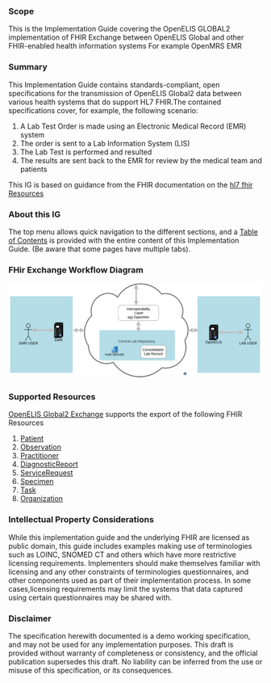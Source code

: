 ### Scope <a name="scope"> </a>
This is the Implementation Guide covering the OpenELIS GLOBAL2 implementation of FHIR Exchange between OpenELIS Global and other FHIR-enabled health information systems For example OpenMRS EMR

### Summary <a name="summary"> </a>
 This Implementation Guide contains standards-compliant, open specifications for the transmission of OpenELIS Global2 data between various health systems that  do support HL7 FHIR.The contained specifications cover, for example, the following scenario:
<ol>
    <li>A Lab Test Order is made using an Electronic Medical Record (EMR) system</li>
    <li>The order is sent to a Lab Information System (LIS)</li>
    <li>The Lab Test is performed and resulted</li>
    <li>The results are sent back to the EMR for review by the medical team and patients</li>
</ol>

 This IG is based on guidance from the FHIR documentation on the <a href="https://www.hl7.org/fhir/resourcelist.html">hl7 fhir Resources</a>

### About this IG
 The top menu allows quick navigation to the different sections, and a <a href="toc.html">Table of Contents</a> is provided with the entire content of this Implementation Guide. (Be aware that some pages have multiple tabs).
### FHir Exchange Workflow Diagram
![workflow](assets/images/exchange_workflow.png)
### Supported Resources

[OpenELIS Global2 Exchange](https://github.com/I-TECH-UW/dataexport/tree/4e7785d077a7f319c4b192d7465317b2da3ada2e) supports the export of the following FHIR Resources
  
  1. [Patient](https://i-tech-uw.github.io/openelis-global2-fhir-ig/StructureDefinition-openelis-patient.html)
  2. [Observation](https://i-tech-uw.github.io/openelis-global2-fhir-ig/StructureDefinition-open-elis-observation.html)
  3. [Practitioner](https://i-tech-uw.github.io/openelis-global2-fhir-ig/StructureDefinition-open-elispractitioner.html)
  4. [DiagnosticReport](https://i-tech-uw.github.io/openelis-global2-fhir-ig/StructureDefinition-openelis-diagnostic-report.html)
  5. [ServiceRequest](https://i-tech-uw.github.io/openelis-global2-fhir-ig/StructureDefinition-openelis-service-request.html)
  6. [Specimen](https://i-tech-uw.github.io/openelis-global2-fhir-ig/StructureDefinition-open-elis-specimen.html)
  7. [Task](https://i-tech-uw.github.io/openelis-global2-fhir-ig/StructureDefinition-openelis-task.html)
  8. [Organization](https://i-tech-uw.github.io/openelis-global2-fhir-ig/StructureDefinition-open-elisorganisation.html)

### Intellectual Property Considerations  <a name="ip"> </a>
While this implementation guide and the underlying FHIR are licensed as
public domain, this guide includes examples making use of terminologies such as LOINC, SNOMED CT and others which have more restrictive licensing requirements. Implementers should make themselves familiar with licensing and any other constraints of terminologies questionnaires, and other components used as part of their implementation process. In some cases,licensing requirements may limit the systems that data captured using certain questionnaires may be shared with.

### Disclaimer  <a name="disclaimer"> </a>
The specification herewith documented is a demo working specification, and may not be used for any implementation purposes. This draft is provided without warranty of completeness or consistency, and the official publication supersedes this draft. No liability can be inferred from the use or misuse of this specification, or its consequences.
